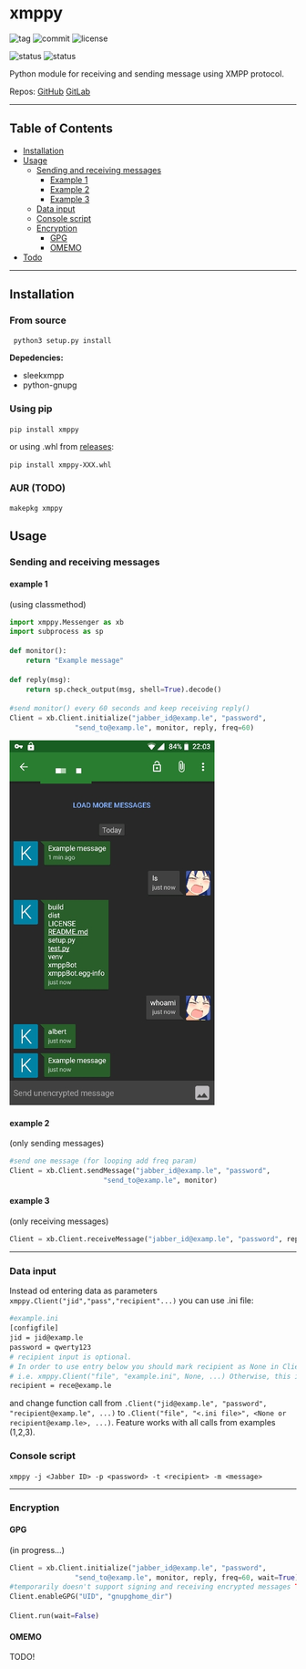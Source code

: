# xmppy




![tag](https://img.shields.io/github/tag-date/aszadzinski/xmppy.svg)
![commit](https://img.shields.io/github/last-commit/aszadzinski/xmppy.svg)
![license](https://img.shields.io/github/license/aszadzinski/xmppy.svg)

![status](https://img.shields.io/badge/build-passing-green.svg?style=flat&logo=Linux) ![status](https://img.shields.io/badge/build-falling-red.svg?style=flat&logo=Windows)

Python module for receiving and sending message using XMPP protocol.

Repos: [GitHub](https://github.com/aszadzinski/xmppy.git) [GitLab](https://gitlab.com/aszadzinski/xmppBot)

---

## Table of Contents

- [Installation](#Installation)
- [Usage](#Usage)
	- [Sending and receiving messages](Sending-and-receiving-messages)
		- [Example 1](#example-1)
		- [Example 2](#example-2)
		- [Example 3](#example-3)
	- [Data input](#Data-input)
	- [Console script](#Console-script)
	- [Encryption](#Encryption)
		- [GPG](#GPG)
		- [OMEMO](#OMEMO)
- [Todo](#Todo)

---

## Installation


### From source

``` python3 setup.py install```

**Depedencies:**

- sleekxmpp
- python-gnupg

### Using pip

`pip install xmppy`

or using .whl from [releases](https://github.com/aszadzinski/xmppy/releases):

`pip install xmppy-XXX.whl`

### AUR (TODO)

`makepkg xmppy`

## Usage

### Sending and receiving messages

#### example 1

(using classmethod)

```python
import xmppy.Messenger as xb
import subprocess as sp

def monitor():
	return "Example message"

def reply(msg):
	return sp.check_output(msg, shell=True).decode()

#send monitor() every 60 seconds and keep receiving reply()
Client = xb.Client.initialize("jabber_id@examp.le", "password",
				"send_to@examp.le", monitor, reply, freq=60)
 ```
![example 1](examples/pics/obscura1561838699874.jpg)

#### example 2

(only sending messages)

 ```python
#send one message (for looping add freq param)
Client = xb.Client.sendMessage("jabber_id@examp.le", "password",
 						"send_to@examp.le", monitor)
```

#### example 3

(only receiving messages)

  ```python
  Client = xb.Client.receiveMessage("jabber_id@examp.le", "password", reply)
   ```

---

### Data input

Instead od entering data as parameters `xmppy.Client("jid","pass","recipient"...)` you can use .ini file:

```bash
#example.ini
[configfile]
jid = jid@examp.le
password = qwerty123
# recipient input is optional.
# In order to use entry below you should mark recipient as None in Client constructor
# i.e. xmppy.Client("file", "example.ini", None, ...) Otherwise, this input will be ignored.
recipient = rece@examp.le
```

and change function call from `.Client("jid@examp.le", "password", "recipient@examp.le", ...)`  to `.Client("file", "<.ini file>", <None or recipient@examp.le>, ...)`. Feature works with all calls from examples (1,2,3).

### Console script

`xmppy -j <Jabber ID> -p <password> -t <recipient> -m <message>`

---

### Encryption

#### GPG

(in progress...)

```python
Client = xb.Client.initialize("jabber_id@examp.le", "password",
				"send_to@examp.le", monitor, reply, freq=60, wait=True)
#temporarily doesn't support signing and receiving encrypted messages TODO!
Client.enableGPG("UID", "gnupghome_dir")

Client.run(wait=False)
```

#### OMEMO

TODO!
